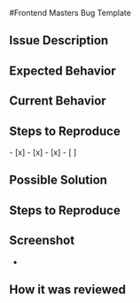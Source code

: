 #Frontend Masters Bug Template

## Issue Description

## Expected Behavior

## Current Behavior

## Steps to Reproduce

<Steps open>
- [x] 
- [x] 
- [x] 
- [ ]

</Steps>

## Possible Solution

## Steps to Reproduce

## Screenshot

- ![]()

## How it was reviewed
